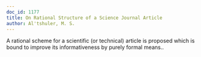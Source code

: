 ```yaml
---
doc_id: 1177
title: On Rational Structure of a Science Journal Article
author: Al'tshuler, M. S.
---
```


A rational scheme for a scientific (or technical) article is proposed which
is bound to improve its informativeness by purely formal means..